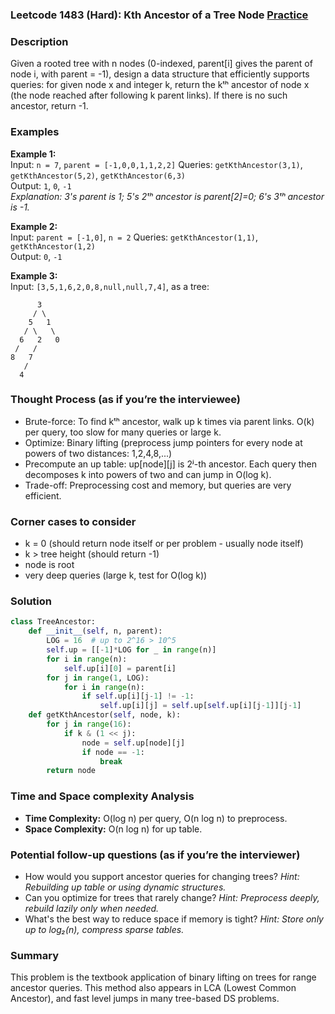 ### Leetcode 1483 (Hard): Kth Ancestor of a Tree Node [Practice](https://leetcode.com/problems/kth-ancestor-of-a-tree-node)

### Description  
Given a rooted tree with n nodes (0-indexed, parent[i] gives the parent of node i, with parent = -1), design a data structure that efficiently supports queries: for given node x and integer k, return the kᵗʰ ancestor of node x (the node reached after following k parent links). If there is no such ancestor, return -1.

### Examples  
**Example 1:**  
Input: `n = 7`, `parent = [-1,0,0,1,1,2,2]`
Queries: `getKthAncestor(3,1)`, `getKthAncestor(5,2)`, `getKthAncestor(6,3)`  
Output: `1`, `0`, `-1`  
*Explanation: 3's parent is 1; 5's 2ᵗʰ ancestor is parent[2]=0; 6's 3ᵗʰ ancestor is -1.*

**Example 2:**  
Input: `parent = [-1,0]`, `n = 2`
Queries: `getKthAncestor(1,1)`, `getKthAncestor(1,2)`  
Output: `0`, `-1`

**Example 3:**  
Input: `[3,5,1,6,2,0,8,null,null,7,4]`, as a tree:
```
      3
     / \
    5   1
   / \   \
  6   2   0
 /   /
8   7
   /
  4
```

### Thought Process (as if you’re the interviewee)  
- Brute-force: To find kᵗʰ ancestor, walk up k times via parent links. O(k) per query, too slow for many queries or large k.
- Optimize: Binary lifting (preprocess jump pointers for every node at powers of two distances: 1,2,4,8,...)
- Precompute an up table: up[node][j] is 2ʲ-th ancestor. Each query then decomposes k into powers of two and can jump in O(log k).
- Trade-off: Preprocessing cost and memory, but queries are very efficient.

### Corner cases to consider  
- k = 0 (should return node itself or per problem - usually node itself)
- k > tree height (should return -1)
- node is root
- very deep queries (large k, test for O(log k))

### Solution
```python
class TreeAncestor:
    def __init__(self, n, parent):
        LOG = 16  # up to 2^16 > 10^5
        self.up = [[-1]*LOG for _ in range(n)]
        for i in range(n):
            self.up[i][0] = parent[i]
        for j in range(1, LOG):
            for i in range(n):
                if self.up[i][j-1] != -1:
                    self.up[i][j] = self.up[self.up[i][j-1]][j-1]
    def getKthAncestor(self, node, k):
        for j in range(16):
            if k & (1 << j):
                node = self.up[node][j]
                if node == -1:
                    break
        return node
```

### Time and Space complexity Analysis  
- **Time Complexity:** O(log n) per query, O(n log n) to preprocess.
- **Space Complexity:** O(n log n) for up table.

### Potential follow-up questions (as if you’re the interviewer)  
- How would you support ancestor queries for changing trees?
  *Hint: Rebuilding up table or using dynamic structures.*
- Can you optimize for trees that rarely change?
  *Hint: Preprocess deeply, rebuild lazily only when needed.*
- What's the best way to reduce space if memory is tight?
  *Hint: Store only up to log₂(n), compress sparse tables.*

### Summary
This problem is the textbook application of binary lifting on trees for range ancestor queries. This method also appears in LCA (Lowest Common Ancestor), and fast level jumps in many tree-based DS problems.